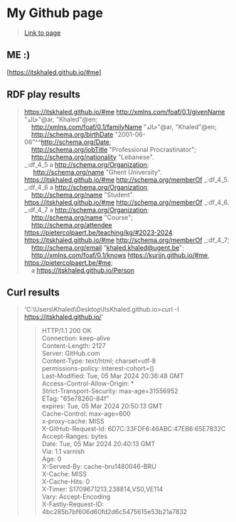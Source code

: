 # My Github page

> [Link to page](https://itskhaled.github.io/)

## ME :)

[https://itskhaled.github.io/#me]

## RDF play results 

> <https://itskhaled.github.io/#me> <http://xmlns.com/foaf/0.1/givenName> "خالد"@ar, "Khaled"@en; <br />
>     &nbsp;&nbsp;&nbsp;&nbsp;<http://xmlns.com/foaf/0.1/familyName> "خالد"@ar, "Khaled"@en; <br />
>     &nbsp;&nbsp;&nbsp;&nbsp;<http://schema.org/birthDate> "2001-06-06"^^<http://schema.org/Date>; <br />
>     &nbsp;&nbsp;&nbsp;&nbsp;<http://schema.org/jobTitle> "Professional Procrastinator"; <br />
>     &nbsp;&nbsp;&nbsp;&nbsp;<http://schema.org/nationality> "Lebanese". <br />
> _:df_4_5 a <http://schema.org/Organization>; <br />
>    &nbsp;&nbsp;&nbsp;&nbsp; <http://schema.org/name> "Ghent University". <br />
> <https://itskhaled.github.io/#me> <http://schema.org/memberOf> _:df_4_5. <br />
> _:df_4_6 a <http://schema.org/Organization>; <br />
>     &nbsp;&nbsp;&nbsp;&nbsp;<http://schema.org/name> "Student". <br />
> <https://itskhaled.github.io/#me> <http://schema.org/memberOf> _:df_4_6. <br />
> _:df_4_7 a <http://schema.org/Organization>; <br />
>     &nbsp;&nbsp;&nbsp;&nbsp;<http://schema.org/name> "Course"; <br />
>     &nbsp;&nbsp;&nbsp;&nbsp;<http://schema.org/attendee> <https://pietercolpaert.be/teaching/kg/#2023-2024>. <br />
> <https://itskhaled.github.io/#me> <http://schema.org/memberOf> _:df_4_7; <br />
>     &nbsp;&nbsp;&nbsp;&nbsp;<http://schema.org/email> "khaled.khaled@ugent.be"; <br />
>     &nbsp;&nbsp;&nbsp;&nbsp;<http://xmlns.com/foaf/0.1/knows> <https://kurijn.github.io/#me>, <https://pietercolpaert.be/#me>; <br />
>     &nbsp;&nbsp;&nbsp;&nbsp;a <https://itskhaled.github.io/Person>

## Curl results

> 'C:\Users\Khaled\Desktop\ItsKhaled.github.io>curl -I https://itskhaled.github.io/' <br />
>> HTTP/1.1 200 OK <br />
>> Connection: keep-alive <br />
>> Content-Length: 2127 <br />
>> Server: GitHub.com <br />
>> Content-Type: text/html; charset=utf-8 <br />
>> permissions-policy: interest-cohort=() <br />
>> Last-Modified: Tue, 05 Mar 2024 20:36:48 GMT <br />
>> Access-Control-Allow-Origin: * <br />
>> Strict-Transport-Security: max-age=31556952 <br />
>> ETag: "65e78260-84f" <br />
>> expires: Tue, 05 Mar 2024 20:50:13 GMT <br />
>> Cache-Control: max-age=600 <br />
>> x-proxy-cache: MISS <br />
>> X-GitHub-Request-Id: 6D7C:33FDF6:46ABC:47EB6:65E7832C <br />
>> Accept-Ranges: bytes <br />
>> Date: Tue, 05 Mar 2024 20:40:13 GMT <br />
>> Via: 1.1 varnish <br />
>> Age: 0 <br />
>> X-Served-By: cache-bru1480046-BRU <br />
>> X-Cache: MISS <br />
>> X-Cache-Hits: 0 <br />
>> X-Timer: S1709671213.238814,VS0,VE114 <br />
>> Vary: Accept-Encoding <br />
>> X-Fastly-Request-ID: 4bc285b7bf606d60fd2d6c5475615e53b21a7832 <br />


